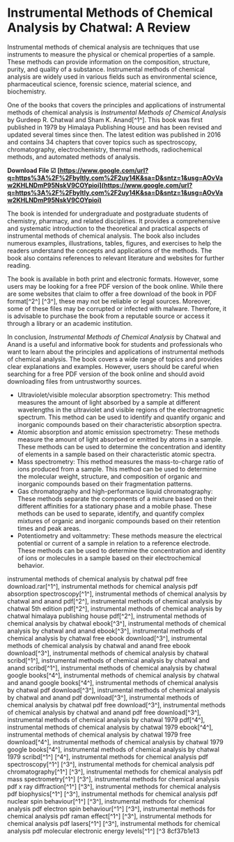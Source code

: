
 
# Instrumental Methods of Chemical Analysis by Chatwal: A Review
 
Instrumental methods of chemical analysis are techniques that use instruments to measure the physical or chemical properties of a sample. These methods can provide information on the composition, structure, purity, and quality of a substance. Instrumental methods of chemical analysis are widely used in various fields such as environmental science, pharmaceutical science, forensic science, material science, and biochemistry.
 
One of the books that covers the principles and applications of instrumental methods of chemical analysis is *Instrumental Methods of Chemical Analysis* by Gurdeep R. Chatwal and Sham K. Anand[^1^]. This book was first published in 1979 by Himalaya Publishing House and has been revised and updated several times since then. The latest edition was published in 2016 and contains 34 chapters that cover topics such as spectroscopy, chromatography, electrochemistry, thermal methods, radiochemical methods, and automated methods of analysis.
 
**Download File ☑ [https://www.google.com/url?q=https%3A%2F%2Fbyltly.com%2F2uy14K&sa=D&sntz=1&usg=AOvVaw2KHLNDmP95NskV9COYpioi](https://www.google.com/url?q=https%3A%2F%2Fbyltly.com%2F2uy14K&sa=D&sntz=1&usg=AOvVaw2KHLNDmP95NskV9COYpioi)**


 
The book is intended for undergraduate and postgraduate students of chemistry, pharmacy, and related disciplines. It provides a comprehensive and systematic introduction to the theoretical and practical aspects of instrumental methods of chemical analysis. The book also includes numerous examples, illustrations, tables, figures, and exercises to help the readers understand the concepts and applications of the methods. The book also contains references to relevant literature and websites for further reading.
 
The book is available in both print and electronic formats. However, some users may be looking for a free PDF version of the book online. While there are some websites that claim to offer a free download of the book in PDF format[^2^] [^3^], these may not be reliable or legal sources. Moreover, some of these files may be corrupted or infected with malware. Therefore, it is advisable to purchase the book from a reputable source or access it through a library or an academic institution.
 
In conclusion, *Instrumental Methods of Chemical Analysis* by Chatwal and Anand is a useful and informative book for students and professionals who want to learn about the principles and applications of instrumental methods of chemical analysis. The book covers a wide range of topics and provides clear explanations and examples. However, users should be careful when searching for a free PDF version of the book online and should avoid downloading files from untrustworthy sources.
  
- Ultraviolet/visible molecular absorption spectrometry: This method measures the amount of light absorbed by a sample at different wavelengths in the ultraviolet and visible regions of the electromagnetic spectrum. This method can be used to identify and quantify organic and inorganic compounds based on their characteristic absorption spectra.
- Atomic absorption and atomic emission spectrometry: These methods measure the amount of light absorbed or emitted by atoms in a sample. These methods can be used to determine the concentration and identity of elements in a sample based on their characteristic atomic spectra.
- Mass spectrometry: This method measures the mass-to-charge ratio of ions produced from a sample. This method can be used to determine the molecular weight, structure, and composition of organic and inorganic compounds based on their fragmentation patterns.
- Gas chromatography and high-performance liquid chromatography: These methods separate the components of a mixture based on their different affinities for a stationary phase and a mobile phase. These methods can be used to separate, identify, and quantify complex mixtures of organic and inorganic compounds based on their retention times and peak areas.
- Potentiometry and voltammetry: These methods measure the electrical potential or current of a sample in relation to a reference electrode. These methods can be used to determine the concentration and identity of ions or molecules in a sample based on their electrochemical behavior.

instrumental methods of chemical analysis by chatwal pdf free download.rar[^1^],  instrumental methods for chemical analysis pdf absorption spectroscopy[^1^],  instrumental methods of chemical analysis by chatwal and anand pdf[^2^],  instrumental methods of chemical analysis by chatwal 5th edition pdf[^2^],  instrumental methods of chemical analysis by chatwal himalaya publishing house pdf[^2^],  instrumental methods of chemical analysis by chatwal ebook[^3^],  instrumental methods of chemical analysis by chatwal and anand ebook[^3^],  instrumental methods of chemical analysis by chatwal free ebook download[^3^],  instrumental methods of chemical analysis by chatwal and anand free ebook download[^3^],  instrumental methods of chemical analysis by chatwal scribd[^1^],  instrumental methods of chemical analysis by chatwal and anand scribd[^1^],  instrumental methods of chemical analysis by chatwal google books[^4^],  instrumental methods of chemical analysis by chatwal and anand google books[^4^],  instrumental methods of chemical analysis by chatwal pdf download[^3^],  instrumental methods of chemical analysis by chatwal and anand pdf download[^3^],  instrumental methods of chemical analysis by chatwal pdf free download[^3^],  instrumental methods of chemical analysis by chatwal and anand pdf free download[^3^],  instrumental methods of chemical analysis by chatwal 1979 pdf[^4^],  instrumental methods of chemical analysis by chatwal 1979 ebook[^4^],  instrumental methods of chemical analysis by chatwal 1979 free download[^4^],  instrumental methods of chemical analysis by chatwal 1979 google books[^4^],  instrumental methods of chemical analysis by chatwal 1979 scribd[^1^] [^4^],  instrumental methods for chemical analysis pdf spectroscopy[^1^] [^3^],  instrumental methods for chemical analysis pdf chromatography[^1^] [^3^],  instrumental methods for chemical analysis pdf mass spectrometry[^1^] [^3^],  instrumental methods for chemical analysis pdf x ray diffraction[^1^] [^3^],  instrumental methods for chemical analysis pdf biophysics[^1^] [^3^],  instrumental methods for chemical analysis pdf nuclear spin behaviour[^1^] [^3^],  instrumental methods for chemical analysis pdf electron spin behaviour[^1^] [^3^],  instrumental methods for chemical analysis pdf raman effect[^1^] [^3^],  instrumental methods for chemical analysis pdf lasers[^1^] [^3^],  instrumental methods for chemical analysis pdf molecular electronic energy levels[^1^] [^3
 8cf37b1e13
 
